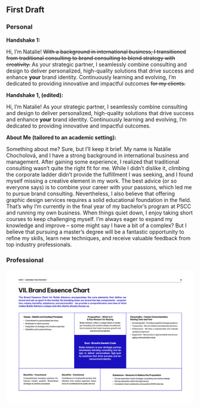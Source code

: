 ## First Draft
### Personal
**Handshake 1:**

Hi, I’m Natalie! ~~With a background in international business, I transitioned from traditional consulting to brand consulting to blend strategy with creativity.~~ As your strategic partner, I seamlessly combine consulting and design to deliver personalized, high-quality solutions that drive success and enhance **your** brand identity. Continuously learning and evolving, I’m dedicated to providing innovative and impactful outcomes ~~for my clients.~~


**Handshake 1, (edited):** 

Hi, I’m Natalie! As your strategic partner, I seamlessly combine consulting and design to deliver personalized, high-quality solutions that drive success and enhance **your** brand identity. Continuously learning and evolving, I’m dedicated to providing innovative and impactful outcomes.


**About Me (tailored to an academic setting):**

Something about me? Sure, but I’ll keep it brief.
My name is Natálie Chocholová, and I have a strong background in international business and management. After gaining some experience, I realized that traditional consulting wasn’t quite the right fit for me. While I didn’t dislike it, climbing the corporate ladder didn’t provide the fulfillment I was seeking, and I found myself missing a creative element in my work. The best advice (or so everyone says) is to combine your career with your passions, which led me to pursue brand consulting. Nevertheless, I also believe that offering graphic design services requires a solid educational foundation in the field.
That’s why I’m currently in the final year of my bachelor’s program at PSCC and running my own business. When things quiet down, I enjoy taking short courses to keep challenging myself. I’m always eager to expand my knowledge and improve – some might say I have a bit of a complex? But I believe that pursuing a master’s degree will be a fantastic opportunity to refine my skills, learn new techniques, and receive valuable feedback from top industry professionals.



### Professional 
<img src="ba-brand-essence.png" alt="Alt Text" width="600" />
